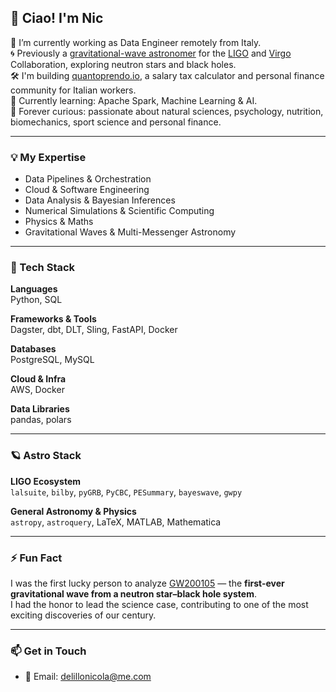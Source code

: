 ## 👋 Ciao! I'm Nic

🚀 I’m currently working as Data Engineer remotely from Italy.  
🌀 Previously a [gravitational-wave astronomer](https://inspirehep.net/authors/1696920) for the [LIGO](https://www.ligo.caltech.edu/page/ligo-scientific-collaboration) and [Virgo](https://www.virgo-gw.eu/about/scientific-collaboration) Collaboration, exploring neutron stars and black holes.  
🛠️ I'm building [quantoprendo.io](https://quantoprendo.io), a salary tax calculator and personal finance community for Italian workers.  
🌱 Currently learning: Apache Spark, Machine Learning & AI.  
🧠 Forever curious: passionate about natural sciences, psychology, nutrition, biomechanics, sport science and personal finance.

---

### 💡 My Expertise
- Data Pipelines & Orchestration  
- Cloud & Software Engineering
- Data Analysis & Bayesian Inferences
- Numerical Simulations & Scientific Computing
- Physics & Maths
- Gravitational Waves & Multi-Messenger Astronomy

---

### 🧰 Tech Stack

**Languages**  
Python, SQL

**Frameworks & Tools**  
Dagster, dbt, DLT, Sling, FastAPI, Docker

**Databases**  
PostgreSQL, MySQL

**Cloud & Infra**  
AWS, Docker

**Data Libraries**  
pandas, polars

---

### 🪐 Astro Stack

**LIGO Ecosystem**  
`lalsuite`, `bilby`, `pyGRB`, `PyCBC`, `PESummary`, `bayeswave`, `gwpy`

**General Astronomy & Physics**  
`astropy`, `astroquery`, LaTeX, MATLAB, Mathematica

---

### ⚡ Fun Fact

I was the first lucky person to analyze [GW200105](https://arxiv.org/abs/2106.15163) — the **first-ever gravitational wave from a neutron star–black hole system**.  
I had the honor to lead the science case, contributing to one of the most exciting discoveries of our century.

---

### 📫 Get in Touch

- 📧 Email: [delillonicola@me.com](mailto:delillonicola@me.com)
<!--
- 💼 LinkedIn: [linkedin.com/in/yourprofile](https://linkedin.com/in/yourprofile) *(add this if you have one)*  
- 🧪 Projects & Blog: *Coming soon? Add your Substack or blog if available*
-->

